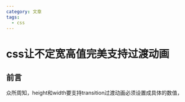 ```yaml
---
category: 文章
tags:
  - css
---
```

# css让不定宽高值完美支持过渡动画

## 前言
众所周知，height和width要支持transition过渡动画必须设置成具体的数值，
